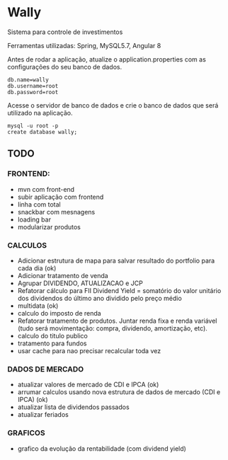 # Wally
Sistema para controle de investimentos

Ferramentas utilizadas: Spring, MySQL5.7, Angular 8

Antes de rodar a aplicação, atualize o application.properties com as configurações do seu banco de dados.
```
db.name=wally
db.username=root
db.password=root
```

Acesse o servidor de banco de dados e crie o banco de dados que será utilizado na aplicação. 
```
mysql -u root -p 
create database wally;
```

## TODO


### FRONTEND:
- mvn com front-end
- subir aplicação com frontend	
- linha com total
- snackbar com mesnagens
- loading bar
- modularizar produtos

### CALCULOS
- Adicionar estrutura de mapa para salvar resultado do portfolio para cada dia  (ok)
- Adicionar tratamento de venda
- Agrupar DIVIDENDO, ATUALIZACAO e JCP
- Refatorar cálculo para FII 
	Dividend Yield = somatório do valor unitário dos dividendos do último ano dividido pelo preço médio
- multidata (ok)
- calculo do imposto de renda
- Refatorar tratamento de produtos.
	Juntar renda fixa e renda variável (tudo será movimentação: compra, dividendo, amortização, etc). 
- calculo do titulo publico
- tratamento para fundos
- usar cache para nao precisar recalcular toda vez

### DADOS DE MERCADO
- atualizar valores de mercado de CDI e IPCA (ok)
- arrumar calculos usando nova estrutura de dados de mercado (CDI e IPCA) (ok)
- atualizar lista de dividendos passados 
- atualizar feriados

### GRAFICOS
- grafico da evolução da rentabilidade (com dividend yield)


